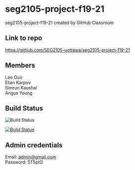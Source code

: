 # seg2105-project-f19-21
seg2105-project-f19-21 created by GitHub Classroom

## Link to repo ##
https://github.com/SEG2105-uottawa/seg2105-project-f19-21

## Members ##
Leo Guo<br />
Elian Karpov<br />
Simrun Kaushal<br />
Angus Young<br />

## Build Status ##
![Build Status](https://circleci.com/gh/SEG2105-uottawa/seg2105-project-f19-21.svg?style=svg&circle-token=b6a1d449c367d5dc1adf7d3cbcdf78f967b1cae3)

[![Build Status](https://circleci.com/gh/SEG2105-uottawa/seg2105-project-f19-21.png?branch=master?token=b6a1d449c367d5dc1adf7d3cbcdf78f967b1cae3)](https://circleci.com/gh/SEG2105-uottawa/seg2105-project-f19-21)


## Admin credentials ##
Email: admin@gmail.com<br />
Password: 5T5ptQ

